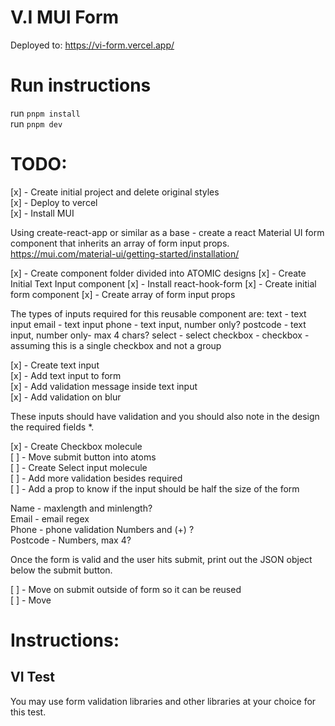 # V.I MUI Form

Deployed to: https://vi-form.vercel.app/

# Run instructions

run `pnpm install`  
run `pnpm dev`

# TODO:

[x] - Create initial project and delete original styles  
[x] - Deploy to vercel  
[x] - Install MUI

Using create-react-app or similar as a base - create a react Material UI
form component that inherits an array of form input props.
https://mui.com/material-ui/getting-started/installation/

[x] - Create component folder divided into ATOMIC designs
[x] - Create Initial Text Input component
[x] - Install react-hook-form
[x] - Create initial form component
[x] - Create array of form input props

The types of inputs required for this reusable component are:
text - text input
email - text input
phone - text input, number only?
postcode - text input, number only- max 4 chars?
select - select
checkbox - checkbox - assuming this is a single checkbox and not a group

[x] - Create text input  
[x] - Add text input to form  
[x] - Add validation message inside text input  
[x] - Add validation on blur

These inputs should have validation and you should also note in the
design the required fields \*.

[x] - Create Checkbox molecule  
[ ] - Move submit button into atoms  
[ ] - Create Select input molecule  
[ ] - Add more validation besides required  
[ ] - Add a prop to know if the input should be half the size of the form

Name - maxlength and minlength?  
Email - email regex  
Phone - phone validation Numbers and (+) ?  
Postcode - Numbers, max 4?

Once the form is valid and the user hits submit, print out the JSON
object below the submit button.

[ ] - Move on submit outside of form so it can be reused  
[ ] - Move

# Instructions:

## VI Test

You may use form validation libraries and other libraries at your choice
for this test.

